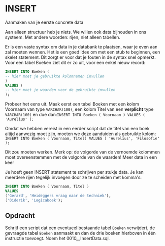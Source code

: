 # INSERT

Aanmaken van je eerste concrete data

Aan alleen structuur heb je niets. We willen ook data bijhouden in ons systeem. Met andere woorden: rijen, niet alleen tabellen.

Er is een vaste syntax om data in je databank te plaatsen, waar je even aan zal moeten wennen. Het is een goed idee om met een stub te beginnen, een skelet statement. Dit zorgt er voor dat je fouten in de syntax snel opmerkt. Voor een tabel Boeken ziet dit er zo uit, voor een enkel nieuw record:

```sql
INSERT INTO Boeken (
-- hier moet je gebruikte kolomnamen invullen
)
VALUES (
-- hier moet je waarden voor de gebruikte invullen
);
```

Probeer het eens uit. Maak eerst een tabel Boeken met een kolom Voornaam van type `VARCHAR(100)`, een kolom Titel van een **verplicht** type `VARCHAR(100)` en doe dan:`INSERT INTO Boeken ( Voornaam ) VALUES ( 'Aurelius' );`

Omdat we hebben vereist in een eerder script dat de titel van een boek altijd aanwezig moet zijn, moeten we deze aanduiden als gebruikte kolom: `INSERT INTO Boeken ( Voornaam, Titel) VALUES ( 'Aurelius', 'Filosofie' );`

Dit zou moeten werken. Merk op: de volgorde van de vernoemde kolommen moet overeenstemmen met de volgorde van de waarden! Meer data in een keer

Je hoeft geen INSERT statement te schrijven per stukje data. Je kan meerdere rijen tegelijk invoegen door ze te scheiden met komma's:

```sql
INSERT INTO Boeken ( Voornaam, Titel )
VALUES
('Gerard', 'Heideggers vraag naar de techniek'),
('Diderik', 'Logicaboek');
```

## Opdracht

Schrijf een script dat een eventueel bestaande tabel `Boeken` verwijdert, de gevraagde tabel `Boeken` aanmaakt en dan de drie boeken hierboven in één instructie toevoegt. Noem het 0010\_\_InsertData.sql.

